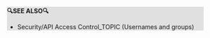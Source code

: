 <div style="margin:2em; background-color: #e0e0e0;">

<strong>🔍SEE ALSO🔍</strong>

 * Security/API Access Control_TOPIC (Usernames and groups)

</div>

